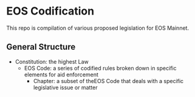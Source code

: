 # EOS Codification

This repo is compilation of various proposed legislation for EOS Mainnet.

## General Structure

 * Constitution: the highest Law
   * EOS Code: a series of codified rules broken down in specific elements for aid enforcement
     * Chapter: a subset of theEOS Code that deals with a specific legislative issue or matter
